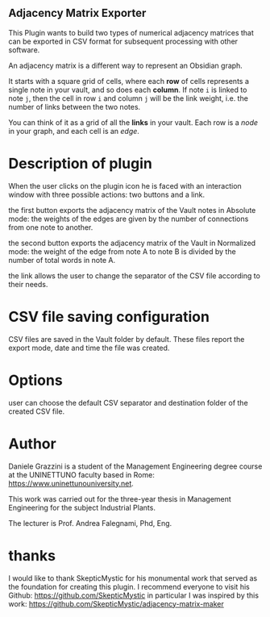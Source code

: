 ## Adjacency Matrix Exporter

This Plugin wants to build two types of numerical adjacency matrices that can be exported in CSV format for subsequent processing with other software.

An adjacency matrix is a different way to represent an Obsidian graph.

It starts with a square grid of cells, where each **row** of cells represents a single note in your vault, and so does each **column**.
If note `i` is linked to note `j`, then the cell in row `i` and column `j` will be the link weight, i.e. the number of links between the two notes.

You can think of it as a grid of all the **links** in your vault.
Each row is a _node_ in your graph, and each cell is an _edge_.


# Description of plugin

When the user clicks on the plugin icon he is faced with an interaction window with three possible actions: two buttons and a link.

the first button exports the adjacency matrix of the Vault notes in Absolute mode: the weights of the edges are given by the number of connections from one note to another.

the second button exports the adjacency matrix of the Vault in Normalized mode: the weight of the edge from note A to note B is divided by the number of total words in note A.

the link allows the user to change the separator of the CSV file according to their needs.


# CSV file saving configuration

CSV files are saved in the Vault folder by default. These files report the export mode, date and time the file was created.


# Options

user can choose the default CSV separator and destination folder of the created CSV file.


# Author

Daniele Grazzini is a student of the Management Engineering degree course at the UNINETTUNO faculty based in Rome: https://www.uninettunouniversity.net.

This work was carried out for the three-year thesis in Management Engineering for the subject Industrial Plants.

The lecturer is Prof. Andrea Falegnami, Phd, Eng.


# thanks

I would like to thank SkepticMystic for his monumental work that served as the foundation for creating this plugin. I recommend everyone to visit his Github: https://github.com/SkepticMystic in particular I was inspired by this work: https://github.com/SkepticMystic/adjacency-matrix-maker